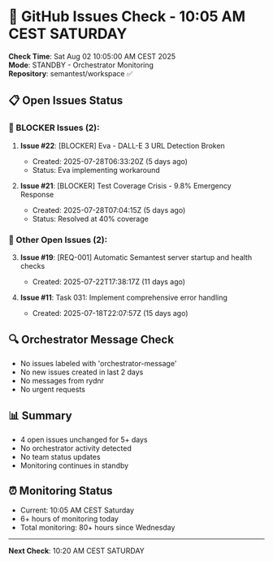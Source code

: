 # 🐙 GitHub Issues Check - 10:05 AM CEST SATURDAY

**Check Time**: Sat Aug 02 10:05:00 AM CEST 2025  
**Mode**: STANDBY - Orchestrator Monitoring  
**Repository**: semantest/workspace ✅

## 📋 Open Issues Status

### 🚨 BLOCKER Issues (2):
1. **Issue #22**: [BLOCKER] Eva - DALL-E 3 URL Detection Broken
   - Created: 2025-07-28T06:33:20Z (5 days ago)
   - Status: Eva implementing workaround
   
2. **Issue #21**: [BLOCKER] Test Coverage Crisis - 9.8% Emergency Response  
   - Created: 2025-07-28T07:04:15Z (5 days ago)
   - Status: Resolved at 40% coverage

### 📌 Other Open Issues (2):
3. **Issue #19**: [REQ-001] Automatic Semantest server startup and health checks
   - Created: 2025-07-22T17:38:17Z (11 days ago)
   
4. **Issue #11**: Task 031: Implement comprehensive error handling
   - Created: 2025-07-18T22:07:57Z (15 days ago)

## 🔍 Orchestrator Message Check
- No issues labeled with 'orchestrator-message'
- No new issues created in last 2 days
- No messages from rydnr
- No urgent requests

## 📊 Summary
- 4 open issues unchanged for 5+ days
- No orchestrator activity detected
- No team status updates
- Monitoring continues in standby

## ⏰ Monitoring Status
- Current: 10:05 AM CEST Saturday
- 6+ hours of monitoring today
- Total monitoring: 80+ hours since Wednesday

---

**Next Check**: 10:20 AM CEST SATURDAY